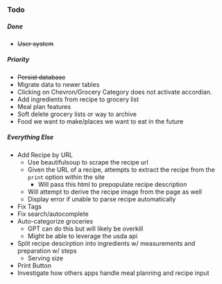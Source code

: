 ### Todo
##### Done
- ~~User system~~
##### Priority
- ~~Persist database~~
- Migrate data to newer tables
- Clicking on Chevron/Grocery Category does not activate accordian.
- Add ingredients from recipe to grocery list
- Meal plan features
- Soft delete grocery lists or way to archive
- Food we want to make/places we want to eat in the future
##### Everything Else
- Add Recipe by URL
    - Use beautifulsoup to scrape the recipe url
    - Given the URL of a recipe, attempts to extract the recipe from the `print` option within the site
        - Will pass this html to prepopulate recipe description
    - Will attempt to derive the recipe image from the page as well
    - Display error if unable to parse recipe automatically
- Fix Tags
- Fix search/autocomplete
- Auto-categorize groceries
    - GPT can do this but will likely be overkill
    - Might be able to leverage the usda api
- Split recipe descirption into ingredients w/ measurements and preparation w/ steps
    - Serving size
- Print Button
- Investigate how others apps handle meal planning and recipe input